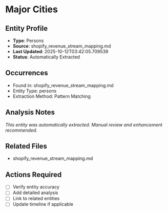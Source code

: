 # Major Cities

## Entity Profile
- **Type**: Persons
- **Source**: shopify_revenue_stream_mapping.md
- **Last Updated**: 2025-10-12T03:42:05.709539
- **Status**: Automatically Extracted

## Occurrences
- Found in: shopify_revenue_stream_mapping.md
- Entity Type: persons
- Extraction Method: Pattern Matching

## Analysis Notes
*This entity was automatically extracted. Manual review and enhancement recommended.*

## Related Files
- shopify_revenue_stream_mapping.md

## Actions Required
- [ ] Verify entity accuracy
- [ ] Add detailed analysis
- [ ] Link to related entities
- [ ] Update timeline if applicable
